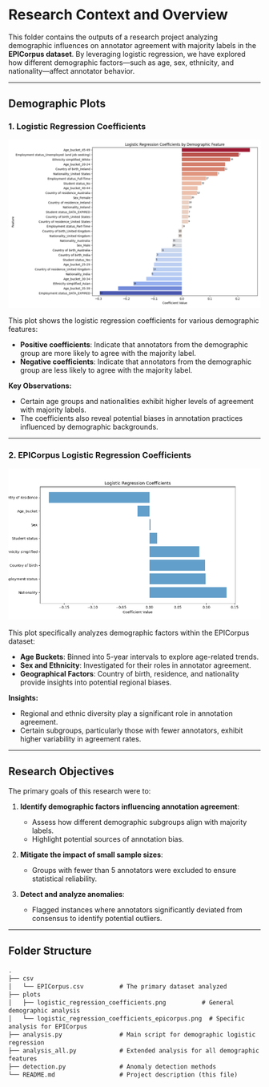 # Research Context and Overview

This folder contains the outputs of a research project analyzing demographic influences on annotator agreement with majority labels in the **EPICorpus dataset**. By leveraging logistic regression, we have explored how different demographic factors—such as age, sex, ethnicity, and nationality—affect annotator behavior.

---

## **Demographic Plots**

### 1. **Logistic Regression Coefficients**

![Logistic Regression Coefficients](plots/logistic_regression_coefficients.png)

This plot shows the logistic regression coefficients for various demographic features:

- **Positive coefficients**: Indicate that annotators from the demographic group are more likely to agree with the majority label.
- **Negative coefficients**: Indicate that annotators from the demographic group are less likely to agree with the majority label.

**Key Observations:**
- Certain age groups and nationalities exhibit higher levels of agreement with majority labels.
- The coefficients also reveal potential biases in annotation practices influenced by demographic backgrounds.

---

### 2. **EPICorpus Logistic Regression Coefficients**

![EPICorpus Logistic Regression Coefficients](plots/logistic_regression_coefficients_epicorpus.png)

This plot specifically analyzes demographic factors within the EPICorpus dataset:

- **Age Buckets**: Binned into 5-year intervals to explore age-related trends.
- **Sex and Ethnicity**: Investigated for their roles in annotator agreement.
- **Geographical Factors**: Country of birth, residence, and nationality provide insights into potential regional biases.

**Insights:**
- Regional and ethnic diversity play a significant role in annotation agreement.
- Certain subgroups, particularly those with fewer annotators, exhibit higher variability in agreement rates.

---

## **Research Objectives**

The primary goals of this research were to:

1. **Identify demographic factors influencing annotation agreement**:
   - Assess how different demographic subgroups align with majority labels.
   - Highlight potential sources of annotation bias.

2. **Mitigate the impact of small sample sizes**:
   - Groups with fewer than 5 annotators were excluded to ensure statistical reliability.

3. **Detect and analyze anomalies**:
   - Flagged instances where annotators significantly deviated from consensus to identify potential outliers.

---

## **Folder Structure**

```plaintext
.
├── csv
│   └── EPICorpus.csv          # The primary dataset analyzed
├── plots
│   ├── logistic_regression_coefficients.png          # General demographic analysis
│   └── logistic_regression_coefficients_epicorpus.png  # Specific analysis for EPICorpus
├── analysis.py                # Main script for demographic logistic regression
├── analysis_all.py            # Extended analysis for all demographic features
├── detection.py               # Anomaly detection methods
└── README.md                  # Project description (this file)
